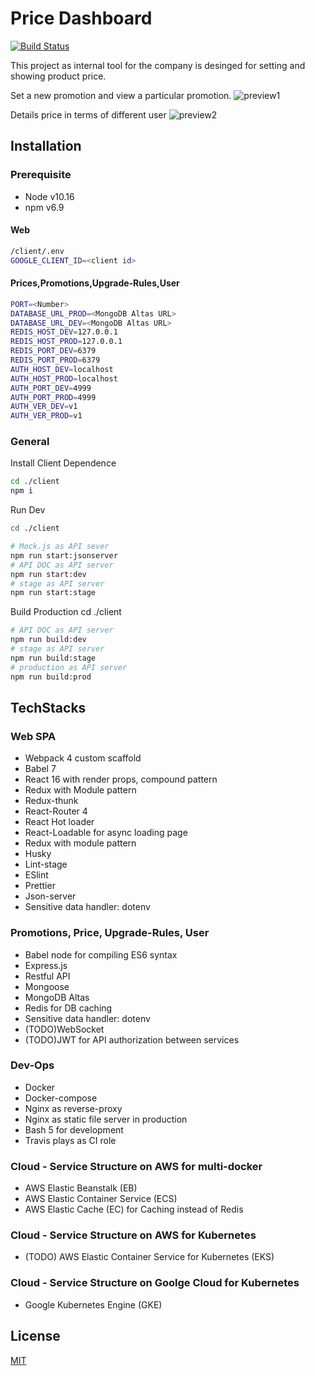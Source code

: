 # Price Dashboard

[![Build Status](https://travis-ci.org/DanielLin9406/fullstack-priceDashboard.svg?branch=master)](https://travis-ci.org/DanielLin9406/fullstack-priceDashboard)

This project as internal tool for the company is desinged for setting and showing product price.

Set a new promotion and view a particular promotion.
![preview1](https://i.imgur.com/6rcwR3Y.png)

Details price in terms of different user
![preview2](https://i.imgur.com/MmvQmTv.png)

## Installation

### Prerequisite

- Node v10.16
- npm v6.9

#### Web

```bash
/client/.env
GOOGLE_CLIENT_ID=<client id>
```

#### Prices,Promotions,Upgrade-Rules,User

```bash
PORT=<Number>
DATABASE_URL_PROD=<MongoDB Altas URL>
DATABASE_URL_DEV=<MongoDB Altas URL>
REDIS_HOST_DEV=127.0.0.1
REDIS_HOST_PROD=127.0.0.1
REDIS_PORT_DEV=6379
REDIS_PORT_PROD=6379
AUTH_HOST_DEV=localhost
AUTH_HOST_PROD=localhost
AUTH_PORT_DEV=4999
AUTH_PORT_PROD=4999
AUTH_VER_DEV=v1
AUTH_VER_PROD=v1
```

### General

Install Client Dependence

```bash
cd ./client
npm i
```

Run Dev

```bash
cd ./client

# Mock.js as API sever
npm run start:jsonserver
# API DOC as API server
npm run start:dev
# stage as API server
npm run start:stage

```

Build Production
cd ./client

```bash
# API DOC as API server
npm run build:dev
# stage as API server
npm run build:stage
# production as API server
npm run build:prod
```

## TechStacks

### Web SPA

- Webpack 4 custom scaffold
- Babel 7
- React 16 with render props, compound pattern
- Redux with Module pattern
- Redux-thunk
- React-Router 4
- React Hot loader
- React-Loadable for async loading page
- Redux with module pattern
- Husky
- Lint-stage
- ESlint
- Prettier
- Json-server
- Sensitive data handler: dotenv

### Promotions, Price, Upgrade-Rules, User

- Babel node for compiling ES6 syntax
- Express.js
- Restful API
- Mongoose
- MongoDB Altas
- Redis for DB caching
- Sensitive data handler: dotenv
- (TODO)WebSocket
- (TODO)JWT for API authorization between services

### Dev-Ops

- Docker
- Docker-compose
- Nginx as reverse-proxy
- Nginx as static file server in production
- Bash 5 for development
- Travis plays as CI role

### Cloud - Service Structure on AWS for multi-docker

- AWS Elastic Beanstalk (EB)
- AWS Elastic Container Service (ECS)
- AWS Elastic Cache (EC) for Caching instead of Redis

### Cloud - Service Structure on AWS for Kubernetes

- (TODO) AWS Elastic Container Service for Kubernetes (EKS)

### Cloud - Service Structure on Goolge Cloud for Kubernetes

- Google Kubernetes Engine (GKE)

## License

[MIT](https://choosealicense.com/licenses/mit/)
